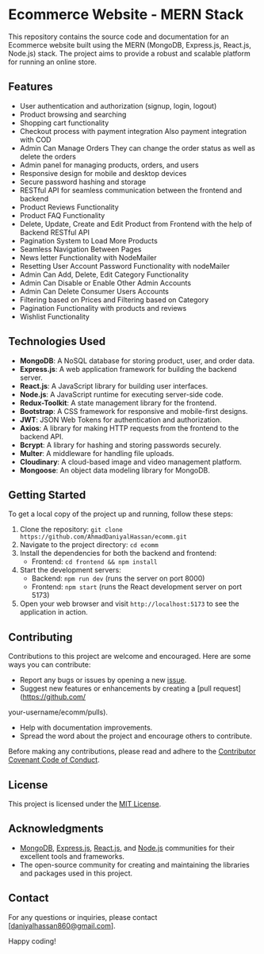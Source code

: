# Ecommerce Website - MERN Stack

This repository contains the source code and documentation for an Ecommerce website built using the MERN (MongoDB, Express.js, React.js, Node.js) stack. The project aims to provide a robust and scalable platform for running an online store.

## Features

- User authentication and authorization (signup, login, logout)
- Product browsing and searching
- Shopping cart functionality
- Checkout process with payment integration Also payment integration with COD
- Admin Can Manage Orders They can change the order status as well as delete the orders
- Admin panel for managing products, orders, and users
- Responsive design for mobile and desktop devices
- Secure password hashing and storage
- RESTful API for seamless communication between the frontend and backend
- Product Reviews Functionality
- Product FAQ Functionality
- Delete, Update, Create and Edit Product from Frontend with the help of Backend RESTful API
- Pagination System to Load More Products
- Seamless Navigation Between Pages
- News letter Functionality with NodeMailer
- Resetting User Account Password Functionality with nodeMailer
- Admin Can Add, Delete, Edit Category Functionality
- Admin Can Disable or Enable Other Admin Accounts
- Admin Can Delete Consumer Users Accounts
- Filtering based on Prices and Filtering based on Category
- Pagination Functionality with products and reviews
- Wishlist Functionality

## Technologies Used

- **MongoDB**: A NoSQL database for storing product, user, and order data.
- **Express.js**: A web application framework for building the backend server.
- **React.js**: A JavaScript library for building user interfaces.
- **Node.js**: A JavaScript runtime for executing server-side code.
- **Redux-Toolkit**: A state management library for the frontend.
- **Bootstrap**: A CSS framework for responsive and mobile-first designs.
- **JWT**: JSON Web Tokens for authentication and authorization.
- **Axios**: A library for making HTTP requests from the frontend to the backend API.
- **Bcrypt**: A library for hashing and storing passwords securely.
- **Multer**: A middleware for handling file uploads.
- **Cloudinary**: A cloud-based image and video management platform.
- **Mongoose**: An object data modeling library for MongoDB.

## Getting Started

To get a local copy of the project up and running, follow these steps:

1. Clone the repository: `git clone https://github.com/AhmadDaniyalHassan/ecomm.git`
2. Navigate to the project directory: `cd ecomm`
3. Install the dependencies for both the backend and frontend:
   - Frontend: `cd frontend && npm install`
4. Start the development servers:
   - Backend: `npm run dev` (runs the server on port 8000)
   - Frontend: `npm start` (runs the React development server on port 5173)
5. Open your web browser and visit `http://localhost:5173` to see the application in action.

## Contributing

Contributions to this project are welcome and encouraged. Here are some ways you can contribute:

- Report any bugs or issues by opening a new [issue](https://github.com/AhmadDaniyalHassan/ecom-frontend/issues).
- Suggest new features or enhancements by creating a [pull request](https://github.com/

your-username/ecomm/pulls).
- Help with documentation improvements.
- Spread the word about the project and encourage others to contribute.

Before making any contributions, please read and adhere to the [Contributor Covenant Code of Conduct](CODE_OF_CONDUCT.md).

## License

This project is licensed under the [MIT License](LICENSE).

## Acknowledgments

- [MongoDB](https://www.mongodb.com), [Express.js](https://expressjs.com), [React.js](https://reactjs.org), and [Node.js](https://nodejs.org) communities for their excellent tools and frameworks.
- The open-source community for creating and maintaining the libraries and packages used in this project.

## Contact

For any questions or inquiries, please contact [daniyalhassan860@gmail.com].

Happy coding!
